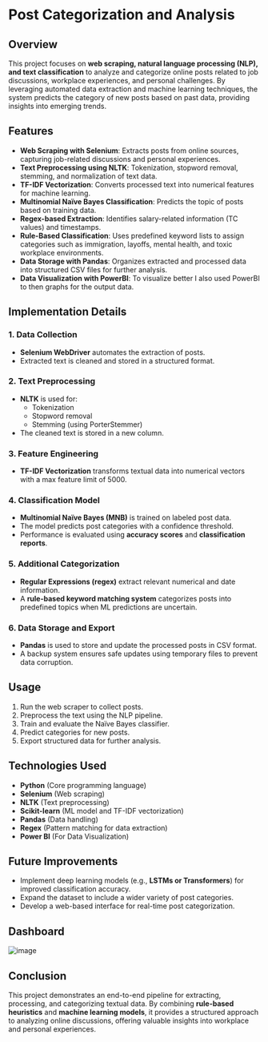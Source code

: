 # Post Categorization and Analysis

## Overview
This project focuses on **web scraping, natural language processing (NLP), and text classification** to analyze and categorize online posts related to job discussions, workplace experiences, and personal challenges. By leveraging automated data extraction and machine learning techniques, the system predicts the category of new posts based on past data, providing insights into emerging trends.

## Features
- **Web Scraping with Selenium**: Extracts posts from online sources, capturing job-related discussions and personal experiences.
- **Text Preprocessing using NLTK**: Tokenization, stopword removal, stemming, and normalization of text data.
- **TF-IDF Vectorization**: Converts processed text into numerical features for machine learning.
- **Multinomial Naïve Bayes Classification**: Predicts the topic of posts based on training data.
- **Regex-based Extraction**: Identifies salary-related information (TC values) and timestamps.
- **Rule-Based Classification**: Uses predefined keyword lists to assign categories such as immigration, layoffs, mental health, and toxic workplace environments.
- **Data Storage with Pandas**: Organizes extracted and processed data into structured CSV files for further analysis.
- **Data Visualization with PowerBI**: To visualize better I also used PowerBI to then graphs for the output data.

## Implementation Details
### 1. Data Collection
- **Selenium WebDriver** automates the extraction of posts.
- Extracted text is cleaned and stored in a structured format.

### 2. Text Preprocessing
- **NLTK** is used for:
  - Tokenization
  - Stopword removal
  - Stemming (using PorterStemmer)
- The cleaned text is stored in a new column.

### 3. Feature Engineering
- **TF-IDF Vectorization** transforms textual data into numerical vectors with a max feature limit of 5000.

### 4. Classification Model
- **Multinomial Naïve Bayes (MNB)** is trained on labeled post data.
- The model predicts post categories with a confidence threshold.
- Performance is evaluated using **accuracy scores** and **classification reports**.

### 5. Additional Categorization
- **Regular Expressions (regex)** extract relevant numerical and date information.
- A **rule-based keyword matching system** categorizes posts into predefined topics when ML predictions are uncertain.

### 6. Data Storage and Export
- **Pandas** is used to store and update the processed posts in CSV format.
- A backup system ensures safe updates using temporary files to prevent data corruption.

## Usage
1. Run the web scraper to collect posts.
2. Preprocess the text using the NLP pipeline.
3. Train and evaluate the Naïve Bayes classifier.
4. Predict categories for new posts.
5. Export structured data for further analysis.

## Technologies Used
- **Python** (Core programming language)
- **Selenium** (Web scraping)
- **NLTK** (Text preprocessing)
- **Scikit-learn** (ML model and TF-IDF vectorization)
- **Pandas** (Data handling)
- **Regex** (Pattern matching for data extraction)
- **Power BI** (For Data Visualization)

## Future Improvements
- Implement deep learning models (e.g., **LSTMs or Transformers**) for improved classification accuracy.
- Expand the dataset to include a wider variety of post categories.
- Develop a web-based interface for real-time post categorization.

## Dashboard
![image](https://github.com/user-attachments/assets/7741e094-b111-40c2-923d-5ff076ccf012)

## Conclusion
This project demonstrates an end-to-end pipeline for extracting, processing, and categorizing textual data. By combining **rule-based heuristics** and **machine learning models**, it provides a structured approach to analyzing online discussions, offering valuable insights into workplace and personal experiences.
